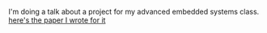 I'm doing a talk about a project for my advanced embedded systems class. [here's the paper I wrote for it](CPE621_Pannell.pdf)

